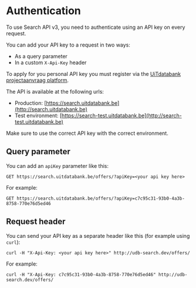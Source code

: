 ---
---

# Authentication

To use Search API v3, you need to authenticate using an API key on every request.

You can add your API key to a request in two ways:

* As a query parameter
* In a custom `X-Api-Key` header

To apply for you personal API key you must register via the [UiTdatabank projectaanvraag platform](https://projectaanvraag.uitdatabank.be).

The API is available at the following urls:

* Production: [https://search.uitdatabank.be](http://search.uitdatabank.be)
* Test environment: [https://search-test.uitdatabank.be](http://search-test.uitdatabank.be)

Make sure to use the correct API key with the correct environment.

## Query parameter

You can add an `apiKey` parameter like this:

```
GET https://search.uitdatabank.be/offers/?apiKey=<your api key here>
```

For example:

```
GET https://search.uitdatabank.be/offers/?apiKey=c7c95c31-93b0-4a3b-8758-770e76d5ed46
```

## Request header

You can send your API key as a separate header like this \(for example using `curl`\):

```
curl -H "X-Api-Key: <your api key here>" http://udb-search.dev/offers/
```

For example:

```
curl -H "X-Api-Key: c7c95c31-93b0-4a3b-8758-770e76d5ed46" http://udb-search.dev/offers/
```
